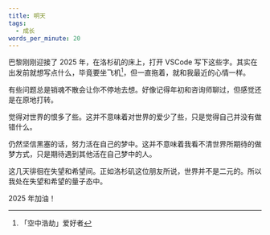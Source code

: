 ```yaml
---
title: 明天
tags:
  - 成长
words_per_minute: 20
---
```


巴黎刚刚迎接了 2025 年，在洛杉矶的床上，打开 VSCode 写下这些字。其实在出发前就想写点什么，毕竟要坐飞机[^1]，但一直拖着，就和我最近的心情一样。

有些问题总是销魂不散会让你不停地去想。好像记得年初和咨询师聊过，但感觉还是在原地打转。

觉得对世界的恨多了些。这并不意味着对世界的爱少了些，只是觉得自己并没有做错什么。

仍然坚信黑塞的话，努力活在自己的梦中。这并不意味着我看不清世界所期待的做梦方式，只是期待遇到其他活在自己梦中的人。

这几天徘徊在失望和希望间。正如洛杉矶这位朋友所说，世界并不是二元的。所以我处在失望和希望的量子态中。

2025 年加油！

[^1]: 「空中浩劫」爱好者
